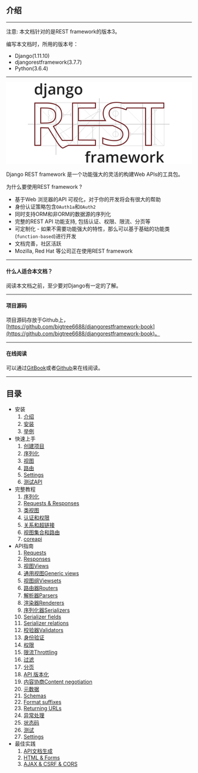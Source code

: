 ## 介绍

---

注意: 本文档针对的是REST framework的版本3。

编写本文档时，所用的版本号：
- Django(1.11.10)
- djangorestframework(3.7.7)
- Python(3.6.4)

---

![](./images/logo.png)


Django REST framework 是一个功能强大的灵活的构建Web APIs的工具包。

为什么要使用REST framework ?
- 基于Web 浏览器的API 可视化，对于你的开发将会有很大的帮助
- 身份认证策略包含```OAuth1a```和```OAuth2```
- 同时支持ORM和非ORM的数据源的序列化
- 完整的REST API 功能支持, 包括认证、权限、限流、分页等
- 可定制化 - 如果不需要功能强大的特性，那么可以基于基础的功能类(```function-based```)进行开发
- 文档完善，社区活跃
- Mozilla, Red Hat 等公司正在使用REST framework

---

#### 什么人适合本文档？

阅读本文档之前，至少要对Django有一定的了解。

---

#### 项目源码

项目源码存放于Github上，[https://github.com/bigtree6688/djangorestframework-book](https://github.com/bigtree6688/djangorestframework-book)。

---

#### 在线阅读

可以通过[GitBook]()或者[Github](https://github.com/bigtree6688/djangorestframework-book)来在线阅读。

---

## 目录

- 安装
  1. [介绍](./README.md)
  2. [安装](./home/install.md)
  3. [举例](./home/example.md)
- 快速上手
  1. [创建项目](./quickstart/project.md)
  2. [序列化](./quickstart/serializers.md)
  3. [视图](./quickstart/views.md)
  4. [路由](./quickstart/urls.md)
  5. [Settings](./quickstart/settings.md)
  6. [测试API](./quickstart/testing.md)
- 完整教程
  1. [序列化](./tutorial/serialization.md)
  2. [Requests & Responses](./tutorial/req-resp.md)
  3. [类视图](./tutorial/classview.md)
  4. [认证和权限](./tutorial/auth-perms.md)
  5. [关系和超链接](./tutorial/hyperlink.md)
  6. [视图集合和路由](./tutorial/routers.md)
  7. [coreapi](./tutorial/coreapi.md)
- API指南
  1. [Requests](./api/requests.md)
  2. [Responses](./api/responses.md)
  3. [视图Views](./api/views.md)
  4. [通用视图Generic views](./api/gviews.md)
  5. [视图组Viewsets](./api/viewsets.md)
  6. [路由器Routers](./api/routers.md)
  7. [解析器Parsers](./api/parsers.md)
  8. [渲染器Renderers](./api/renderers.md)
  9. [序列化器Serializers](./api/serializers.md)
  10. [Serializer fields](./api/serializersfield.md)
  11. [Serializer relations](./api/serializersrelat.md)
  12. [校验器Validators](./api/validators.md)
  13. [身份验证](./api/authentication.md)
  14. [权限](./api/permissions.md)
  15. [限流Throttling](./api/throttling.md)
  16. [过滤](./api/filtering.md)
  17. [分页](./api/pagination.md)
  18. [API 版本化](./api/versioning.md)
  19. [内容协商Content negotiation](./api/cnegotiation.md)
  20. [元数据](./api/metadata.md)
  21. [Schemas](./api/schemas.md)
  22. [Format suffixes](./api/formatsuffixes.md)
  23. [Returning URLs](./api/urls.md)
  24. [异常处理](./api/exceptions.md)
  25. [状态码](./api/statuscodes.md)
  26. [测试](./api/testing.md)
  27. [Settings](./api/settings.md)
- 最佳实践
  1. [API文档生成](./topics/docs.md)
  2. [HTML & Forms](../topics/forms.md)
  3. [AJAX & CSRF & CORS](topics/cors.md)